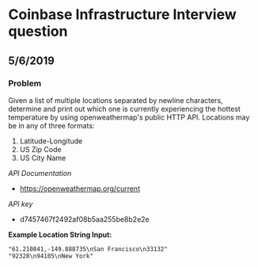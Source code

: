 

# Coinbase Infrastructure Interview question

## 5/6/2019

### Problem

Given a list of multiple locations separated by
newline characters, determine and print out which one
is currently experiencing the hottest temperature by
using openweathermap's public HTTP API. Locations
may be in any of three formats:

1. Latitude-Longitude
2. US Zip Code
3. US City Name

*API Documentation*
 * https://openweathermap.org/current
  
*API key*
 * d7457467f2492af08b5aa255be8b2e2e
  
**Example Location String Input:**

```
"61.210841,-149.888735\nSan Francisco\n33132"
"92328\n94105\nNew York"
```

